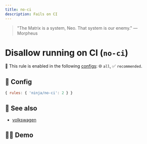 ```yaml
---
title: no-ci
description: Fails on CI
---
```


<script setup lang="ts">
import CodeEditor from '../../.vitepress/theme/components/code-editor.vue';
import {ruleName, presetConfigs, initialText, fakeLint} from '../../src/sample-code/no-ci.js';
</script>

> "The Matrix is a system, Neo. That system is our enemy." — Morpheus

# Disallow running on CI (`no-ci`)

💼 This rule is enabled in the following [configs](/configs/): 🌐 `all`, ✅
`recommended`.

<!-- end auto-generated rule header -->

## 🔧 Config

```js
{ rules: { 'ninja/no-ci': 2 } }
```

## 🔗 See also

- [volkswagen](https://www.npmjs.com/package/volkswagen)

## 🧑‍💻 Demo

<CodeEditor :rule="ruleName" :text="initialText" :presetConfigs="presetConfigs" :fakeLint="fakeLint" />
